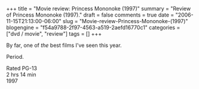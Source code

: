 +++
title = "Movie review: Princess Mononoke (1997)"
summary = "Review of Princess Mononoke (1997)."
draft = false
comments = true
date = "2006-11-15T21:13:00-06:00"
slug = "Movie-review-Princess-Mononoke-(1997)"
blogengine = "f54a9788-2f97-4563-a519-2aefd16770c1"
categories = ["dvd / movie", "review"]
tags = []
+++

<p>
By far, one of <em>the</em> best films I&#39;ve seen this year.<!--more-->
</p>
<p>
Period.
</p>
<p>
Rated PG-13<br />
2 hrs 14 min<br />
1997
</p>


